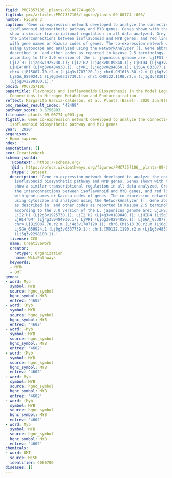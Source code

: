 ```yaml
---
figid: PMC7357106__plants-09-00774-g003
figlink: pmc/articles/PMC7357106/figure/plants-09-00774-f003/
number: Figure 3
caption: 'Gene co-expression network developed to analyze the connectivity between
  isoflavonoid biosynthetic pathway and MYB genes. Genes shown with the same color
  show a similar transcriptional regulation in all data analyzed. Grey lines indicate
  the interconnections between isoflavonoid and MYB genes, and red lines link probesets
  with gene names or Kazusa codes of genes. The co-expression network was visualized
  using Cytoscape and analyzed using the NetworkAnalyzer []. Gene abbreviations as
  described in  and other codes as reported in Kazusa 2.5 terminology. Gene codes
  according to the 3.0 version of the L. japonicus genome are: LjIFS1 (Lj4g3v0485090.1);
  LjI2’H1 (Lj2g3v1925730.1); LjI2’H2 (Lj4g3v0189840.1); LjHID4 (Lj5g3v2057520.1);
  LjHI4’OMT (Lj4g3v0484930.1); LjVR1 (Lj6g3v0294050.1); LjSGA_033877.1 (Lj4g3v2079370.1);
  chr4.LjB15O07.70.r2.m (Lj4g3v1787120.1); chr6.CM1613.30.r2.m (Lj6g3v0029920.1);
  LjSGA_059924.1 (Lj0g3v0337739.1); chr1.CM0122.1190.r2.m (Lj1g3v4830110.1); chr5.CM0492.240.r2.m
  (Lj5g3v2298100.1).'
pmcid: PMC7357106
papertitle: Flavonoids and Isoflavonoids Biosynthesis in the Model Legume Lotus japonicus;
  Connections to Nitrogen Metabolism and Photorespiration.
reftext: Margarita García-Calderón, et al. Plants (Basel). 2020 Jun;9(6):774.
pmc_ranked_result_index: '42499'
pathway_score: 0.6756903
filename: plants-09-00774-g003.jpg
figtitle: Gene co-expression network developed to analyze the connectivity between
  isoflavonoid biosynthetic pathway and MYB genes
year: '2020'
organisms:
- Homo sapiens
ndex: ''
annotations: []
seo: CreativeWork
schema-jsonld:
  '@context': https://schema.org/
  '@id': https://pfocr.wikipathways.org/figures/PMC7357106__plants-09-00774-g003.html
  '@type': Dataset
  description: 'Gene co-expression network developed to analyze the connectivity between
    isoflavonoid biosynthetic pathway and MYB genes. Genes shown with the same color
    show a similar transcriptional regulation in all data analyzed. Grey lines indicate
    the interconnections between isoflavonoid and MYB genes, and red lines link probesets
    with gene names or Kazusa codes of genes. The co-expression network was visualized
    using Cytoscape and analyzed using the NetworkAnalyzer []. Gene abbreviations
    as described in  and other codes as reported in Kazusa 2.5 terminology. Gene codes
    according to the 3.0 version of the L. japonicus genome are: LjIFS1 (Lj4g3v0485090.1);
    LjI2’H1 (Lj2g3v1925730.1); LjI2’H2 (Lj4g3v0189840.1); LjHID4 (Lj5g3v2057520.1);
    LjHI4’OMT (Lj4g3v0484930.1); LjVR1 (Lj6g3v0294050.1); LjSGA_033877.1 (Lj4g3v2079370.1);
    chr4.LjB15O07.70.r2.m (Lj4g3v1787120.1); chr6.CM1613.30.r2.m (Lj6g3v0029920.1);
    LjSGA_059924.1 (Lj0g3v0337739.1); chr1.CM0122.1190.r2.m (Lj1g3v4830110.1); chr5.CM0492.240.r2.m
    (Lj5g3v2298100.1).'
  license: CC0
  name: CreativeWork
  creator:
    '@type': Organization
    name: WikiPathways
  keywords:
  - MYB
  - OMT
genes:
- word: Myb
  symbol: MYB
  source: hgnc_symbol
  hgnc_symbol: MYB
  entrez: '4602'
- word: (Myb
  symbol: MYB
  source: hgnc_symbol
  hgnc_symbol: MYB
  entrez: '4602'
- word: -Myb
  symbol: MYB
  source: hgnc_symbol
  hgnc_symbol: MYB
  entrez: '4602'
- word: (Myb
  symbol: MYB
  source: hgnc_symbol
  hgnc_symbol: MYB
  entrez: '4602'
- word: Myb
  symbol: MYB
  source: hgnc_symbol
  hgnc_symbol: MYB
  entrez: '4602'
- word: (Myb
  symbol: MYB
  source: hgnc_symbol
  hgnc_symbol: MYB
  entrez: '4602'
- word: Myb
  symbol: MYB
  source: hgnc_symbol
  hgnc_symbol: MYB
  entrez: '4602'
chemicals:
- word: OMT
  source: MESH
  identifier: C060706
diseases: []
---
```

